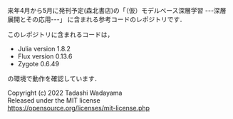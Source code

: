 来年4月から5月に発刊予定(森北書店)の「（仮）モデルベース深層学習 ---深層展開とその応用---」
に含まれる参考コードのレポジトリです．

このレポジトリに含まれるコードは，

* Julia version 1.8.2
* Flux version 0.13.6
* Zygote 0.6.49

の環境で動作を確認しています．

Copyright (c) 2022 Tadashi Wadayama  
Released under the MIT license  
https://opensource.org/licenses/mit-license.php
